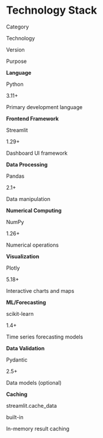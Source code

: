 # Technology Stack

Category

Technology

Version

Purpose

**Language**

Python

3.11+

Primary development language

**Frontend Framework**

Streamlit

1.29+

Dashboard UI framework

**Data Processing**

Pandas

2.1+

Data manipulation

**Numerical Computing**

NumPy

1.26+

Numerical operations

**Visualization**

Plotly

5.18+

Interactive charts and maps

**ML/Forecasting**

scikit-learn

1.4+

Time series forecasting models

**Data Validation**

Pydantic

2.5+

Data models (optional)

**Caching**

streamlit.cache_data

built-in

In-memory result caching

